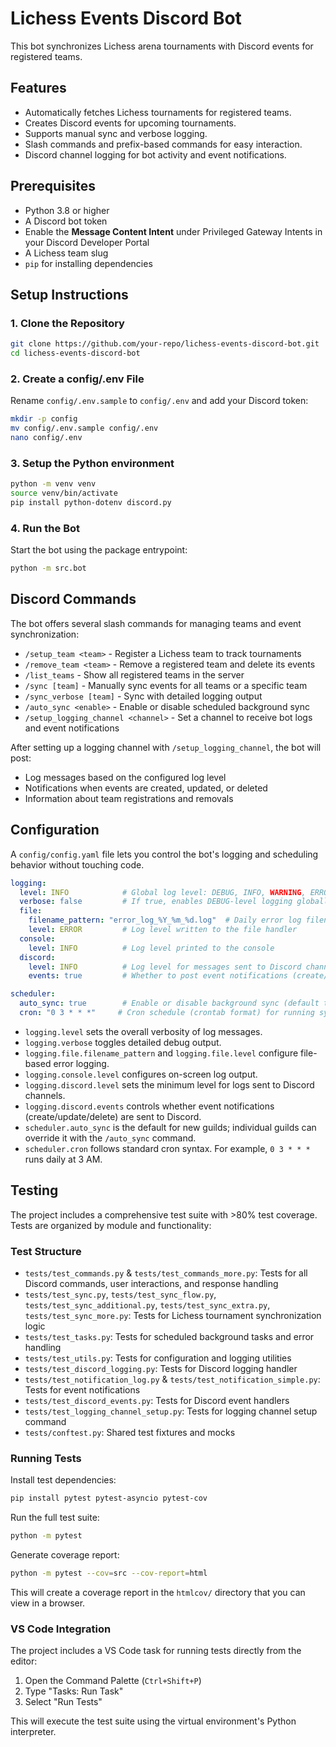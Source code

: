 # Lichess Events Discord Bot

This bot synchronizes Lichess arena tournaments with Discord events for registered teams.

## Features

- Automatically fetches Lichess tournaments for registered teams.
- Creates Discord events for upcoming tournaments.
- Supports manual sync and verbose logging.
- Slash commands and prefix-based commands for easy interaction.
- Discord channel logging for bot activity and event notifications.

## Prerequisites

- Python 3.8 or higher
- A Discord bot token
- Enable the **Message Content Intent** under Privileged Gateway Intents in your Discord Developer Portal
- A Lichess team slug
- `pip` for installing dependencies

## Setup Instructions

### 1. Clone the Repository

```bash
git clone https://github.com/your-repo/lichess-events-discord-bot.git
cd lichess-events-discord-bot
```

### 2. Create a config/.env File
Rename `config/.env.sample` to `config/.env` and add your Discord token:
```bash
mkdir -p config
mv config/.env.sample config/.env
nano config/.env
```

### 3. Setup the Python environment
```bash
python -m venv venv
source venv/bin/activate
pip install python-dotenv discord.py
```

### 4. Run the Bot
Start the bot using the package entrypoint:
```bash
python -m src.bot
```

## Discord Commands

The bot offers several slash commands for managing teams and event synchronization:

- `/setup_team <team>` - Register a Lichess team to track tournaments
- `/remove_team <team>` - Remove a registered team and delete its events
- `/list_teams` - Show all registered teams in the server
- `/sync [team]` - Manually sync events for all teams or a specific team
- `/sync_verbose [team]` - Sync with detailed logging output
- `/auto_sync <enable>` - Enable or disable scheduled background sync
- `/setup_logging_channel <channel>` - Set a channel to receive bot logs and event notifications

After setting up a logging channel with `/setup_logging_channel`, the bot will post:
- Log messages based on the configured log level
- Notifications when events are created, updated, or deleted
- Information about team registrations and removals

## Configuration

A `config/config.yaml` file lets you control the bot's logging and scheduling behavior without touching code.

```yaml
logging:
  level: INFO            # Global log level: DEBUG, INFO, WARNING, ERROR, CRITICAL
  verbose: false         # If true, enables DEBUG-level logging globally
  file:
    filename_pattern: "error_log_%Y_%m_%d.log"  # Daily error log filename pattern
    level: ERROR         # Log level written to the file handler
  console:
    level: INFO          # Log level printed to the console
  discord:
    level: INFO          # Log level for messages sent to Discord channels
    events: true         # Whether to post event notifications (create/update/delete)

scheduler:
  auto_sync: true        # Enable or disable background sync (default true)
  cron: "0 3 * * *"     # Cron schedule (crontab format) for running sync jobs
```

- `logging.level` sets the overall verbosity of log messages.
- `logging.verbose` toggles detailed debug output.
- `logging.file.filename_pattern` and `logging.file.level` configure file-based error logging.
- `logging.console.level` configures on-screen log output.
- `logging.discord.level` sets the minimum level for logs sent to Discord channels.
- `logging.discord.events` controls whether event notifications (create/update/delete) are sent to Discord.
- `scheduler.auto_sync` is the default for new guilds; individual guilds can override it with the `/auto_sync` command.
- `scheduler.cron` follows standard cron syntax. For example, `0 3 * * *` runs daily at 3 AM.

## Testing

The project includes a comprehensive test suite with >80% test coverage. Tests are organized by module and functionality:

### Test Structure

- `tests/test_commands.py` & `tests/test_commands_more.py`: Tests for all Discord commands, user interactions, and response handling
- `tests/test_sync.py`, `tests/test_sync_flow.py`, `tests/test_sync_additional.py`, `tests/test_sync_extra.py`, `tests/test_sync_more.py`: Tests for Lichess tournament synchronization logic
- `tests/test_tasks.py`: Tests for scheduled background tasks and error handling
- `tests/test_utils.py`: Tests for configuration and logging utilities
- `tests/test_discord_logging.py`: Tests for Discord logging handler
- `tests/test_notification_log.py` & `tests/test_notification_simple.py`: Tests for event notifications
- `tests/test_discord_events.py`: Tests for Discord event handlers
- `tests/test_logging_channel_setup.py`: Tests for logging channel setup command
- `tests/conftest.py`: Shared test fixtures and mocks

### Running Tests

Install test dependencies:
```bash
pip install pytest pytest-asyncio pytest-cov
```

Run the full test suite:
```bash
python -m pytest
```

Generate coverage report:
```bash
python -m pytest --cov=src --cov-report=html
```

This will create a coverage report in the `htmlcov/` directory that you can view in a browser.

### VS Code Integration

The project includes a VS Code task for running tests directly from the editor:

1. Open the Command Palette (`Ctrl+Shift+P`)
2. Type "Tasks: Run Task"
3. Select "Run Tests"

This will execute the test suite using the virtual environment's Python interpreter.
